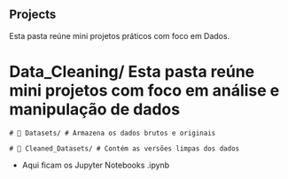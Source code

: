 ## Projects
Esta pasta reúne mini projetos práticos com foco em Dados.

# Data_Cleaning/  Esta pasta reúne mini projetos com foco em análise e manipulação de dados
    
    # 📁 Datasets/ # Armazena os dados brutos e originais

    # 📁 Cleaned_Datasets/ # Contém as versões limpas dos dados

- Aqui ficam os Jupyter Notebooks .ipynb
